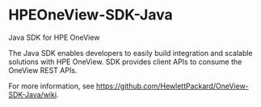# HPEOneView-SDK-Java
Java SDK for HPE OneView

The Java SDK enables developers to easily build integration and scalable solutions with HPE OneView. SDK provides client APIs to consume the OneView REST APIs.

For more information, see https://github.com/HewlettPackard/OneView-SDK-Java/wiki.

